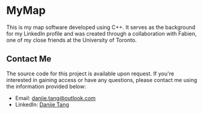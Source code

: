 # MyMap
This is my map software developed using C++. It serves as the background for my LinkedIn profile and was created through a collaboration with Fabien, one of my close friends at the University of Toronto.

## Contact Me

The source code for this project is available upon request. If you're interested in gaining access or have any questions, please contact me using the information provided below:

- Email: danjie.tang@outlook.com
- LinkedIn: [Danjie Tang](https://www.linkedin.com/in/danjie-tang/)
